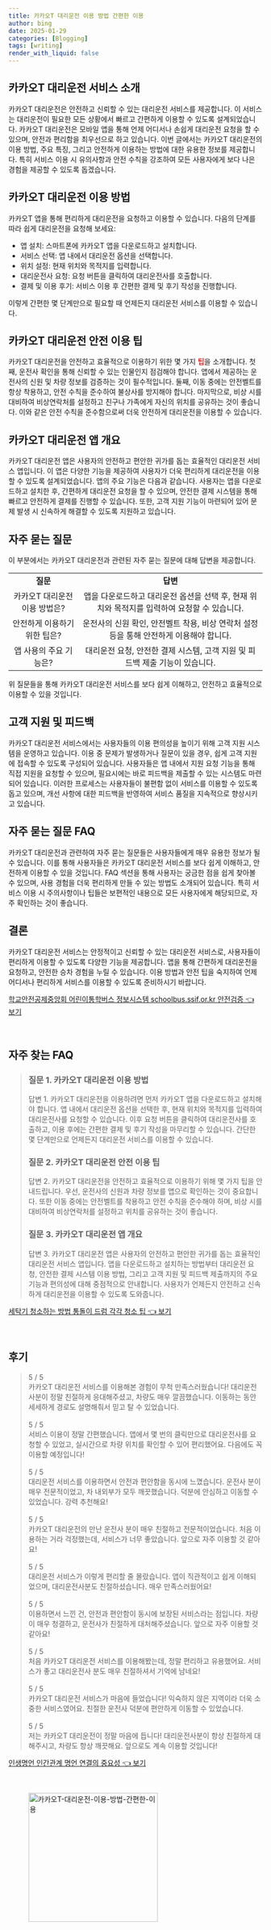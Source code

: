 ```yaml
---
title: 카카오T 대리운전 이용 방법 간편한 이용
author: bing
date: 2025-01-29
categories: [Blogging]
tags: [writing]
render_with_liquid: false
---
```



<h2 id='카카오T대리운전소개'>카카오T 대리운전 서비스 소개</h2>

<p>카카오T 대리운전은 안전하고 신뢰할 수 있는 대리운전 서비스를 제공합니다. 이 서비스는 대리운전이 필요한 모든 상황에서 빠르고 간편하게 이용할 수 있도록 설계되었습니다. 카카오T 대리운전은 모바일 앱을 통해 언제 어디서나 손쉽게 대리운전 요청을 할 수 있으며, 안전과 편리함을 최우선으로 하고 있습니다. 이번 글에서는 카카오T 대리운전의 이용 방법, 주요 특징, 그리고 안전하게 이용하는 방법에 대한 유용한 정보를 제공합니다. 특히 서비스 이용 시 유의사항과 안전 수칙을 강조하여 모든 사용자에게 보다 나은 경험을 제공할 수 있도록 돕겠습니다.</p>

<h2 id='이용방법'>카카오T 대리운전 이용 방법</h2>

<p>카카오T 앱을 통해 편리하게 대리운전을 요청하고 이용할 수 있습니다. 다음의 단계를 따라 쉽게 대리운전을 요청해 보세요:</p>

<ul>
    <li>앱 설치: 스마트폰에 카카오T 앱을 다운로드하고 설치합니다.</li>
    <li>서비스 선택: 앱 내에서 대리운전 옵션을 선택합니다.</li>
    <li>위치 설정: 현재 위치와 목적지를 입력합니다.</li>
    <li>대리운전사 요청: 요청 버튼을 클릭하여 대리운전사를 호출합니다.</li>
    <li>결제 및 이용 후기: 서비스 이용 후 간편한 결제 및 후기 작성을 진행합니다.</li>
</ul>

<p>이렇게 간편한 몇 단계만으로 필요할 때 언제든지 대리운전 서비스를 이용할 수 있습니다.</p>

<h2 id='안전이용팁'>카카오T 대리운전 안전 이용 팁</h2>

<p>카카오T 대리운전을 안전하고 효율적으로 이용하기 위한 몇 가지 <b><span style="color: #ee2323;">팁</span></b>을 소개합니다. 첫째, 운전사 확인을 통해 신뢰할 수 있는 인물인지 점검해야 합니다. 앱에서 제공하는 운전사의 신원 및 차량 정보를 검증하는 것이 필수적입니다. 둘째, 이동 중에는 안전벨트를 항상 착용하고, 안전 수칙을 준수하여 불상사를 방지해야 합니다. 마지막으로, 비상 시를 대비하여 비상연락처를 설정하고 친구나 가족에게 자신의 위치를 공유하는 것이 좋습니다. 이와 같은 안전 수칙을 준수함으로써 더욱 안전하게 대리운전을 이용할 수 있습니다.</p>

<h2 id='앱개요'>카카오T 대리운전 앱 개요</h2>

<p>카카오T 대리운전 앱은 사용자의 안전하고 편안한 귀가를 돕는 효율적인 대리운전 서비스 앱입니다. 이 앱은 다양한 기능을 제공하여 사용자가 더욱 편리하게 대리운전을 이용할 수 있도록 설계되었습니다. 앱의 주요 기능은 다음과 같습니다. 사용자는 앱을 다운로드하고 설치한 후, 간편하게 대리운전 요청을 할 수 있으며, 안전한 결제 시스템을 통해 빠르고 안전하게 결제를 진행할 수 있습니다. 또한, 고객 지원 기능이 마련되어 있어 문제 발생 시 신속하게 해결할 수 있도록 지원하고 있습니다.</p>

<h2 id='자주묻는질문'>자주 묻는 질문</h2>

<p>이 부분에서는 카카오T 대리운전과 관련된 자주 묻는 질문에 대해 답변을 제공합니다.</p>

<table>
    <tr>
        <td style="text-align: center; height: 17px;"><b>질문</b></td>
        <td style="text-align: center; height: 17px;"><b>답변</b></td>
    </tr>
    <tr>
        <td style="text-align: center; height: 17px;">카카오T 대리운전 이용 방법은?</td>
        <td style="text-align: center; height: 17px;">앱을 다운로드하고 대리운전 옵션을 선택 후, 현재 위치와 목적지를 입력하여 요청할 수 있습니다.</td>
    </tr>
    <tr>
        <td style="text-align: center; height: 17px;">안전하게 이용하기 위한 팁은?</td>
        <td style="text-align: center; height: 17px;">운전사의 신원 확인, 안전벨트 착용, 비상 연락처 설정 등을 통해 안전하게 이용해야 합니다.</td>
    </tr>
    <tr>
        <td style="text-align: center; height: 17px;">앱 사용의 주요 기능은?</td>
        <td style="text-align: center; height: 17px;">대리운전 요청, 안전한 결제 시스템, 고객 지원 및 피드백 제출 기능이 있습니다.</td>
    </tr>
</table>

<p>위 질문들을 통해 카카오T 대리운전 서비스를 보다 쉽게 이해하고, 안전하고 효율적으로 이용할 수 있을 것입니다.</p>

<h2 id='고객지원'>고객 지원 및 피드백</h2>

<p>카카오T 대리운전 서비스에서는 사용자들의 이용 편의성을 높이기 위해 고객 지원 시스템을 운영하고 있습니다. 이용 중 문제가 발생하거나 질문이 있을 경우, 쉽게 고객 지원에 접속할 수 있도록 구성되어 있습니다. 사용자들은 앱 내에서 지원 요청 기능을 통해 직접 지원을 요청할 수 있으며, 필요시에는 바로 피드백을 제출할 수 있는 시스템도 마련되어 있습니다. 이러한 프로세스는 사용자들이 불편함 없이 서비스를 이용할 수 있도록 돕고 있으며, 개선 사항에 대한 피드백을 반영하여 서비스 품질을 지속적으로 향상시키고 있습니다.</p>

<h2 id='FAQ'>자주 묻는 질문 FAQ</h2>

<p>카카오T 대리운전과 관련하여 자주 묻는 질문들은 사용자들에게 매우 유용한 정보가 될 수 있습니다. 이를 통해 사용자들은 카카오T 대리운전 서비스를 보다 쉽게 이해하고, 안전하게 이용할 수 있을 것입니다. FAQ 섹션을 통해 사용자는 궁금한 점을 쉽게 찾아볼 수 있으며, 사용 경험을 더욱 편리하게 만들 수 있는 방법도 소개되어 있습니다. 특히 서비스 이용 시 주의사항이나 팁들은 보편적인 내용으로 모든 사용자에게 해당되므로, 자주 확인하는 것이 좋습니다.</p>

<h2 id='결론'>결론</h2>

<p>카카오T 대리운전 서비스는 안정적이고 신뢰할 수 있는 대리운전 서비스로, 사용자들이 편리하게 이용할 수 있도록 다양한 기능을 제공합니다. 앱을 통해 간편하게 대리운전을 요청하고, 안전한 승차 경험을 누릴 수 있습니다. 이용 방법과 안전 팁을 숙지하여 언제 어디서나 편리하게 서비스를 이용할 수 있도록 준비하시기 바랍니다.</p>


<p><a class="click-button" title="학교안전공제중앙회 어린이통학버스 정보시스템 schoolbus.ssif.or.kr 안전검증" href="https://adkhouse.github.io/posts/%ED%95%99%EA%B5%90%EC%95%88%EC%A0%84%EA%B3%B5%EC%A0%9C%EC%A4%91%EC%95%99%ED%9A%8C-%EC%96%B4%EB%A6%B0%EC%9D%B4%ED%86%B5%ED%95%99%EB%B2%84%EC%8A%A4-%EC%A0%95%EB%B3%B4%EC%8B%9C%EC%8A%A4%ED%85%9C-schoolbus.ssif.or.kr-%EC%95%88%EC%A0%84%EA%B2%80%EC%A6%9D/" rel="dofollow">학교안전공제중앙회 어린이통학버스 정보시스템 schoolbus.ssif.or.kr 안전검증 👈 보기</a></p><br>
<h2 id='자주_찾는_FAQ'>자주 찾는 FAQ</h2>
<div itemscope="" itemtype="https://schema.org/FAQPage"> 
<blockquote> 
<div itemscope="" itemprop="mainEntity" itemtype="https://schema.org/Question"> 
<h3 itemprop="name">질문 1. 카카오T 대리운전 이용 방법 </h3> 
<div itemscope="" itemprop="acceptedAnswer" itemtype="https://schema.org/Answer"> 
<span itemprop="text"> 
<p>답변 1. 카카오T 대리운전을 이용하려면 먼저 카카오T 앱을 다운로드하고 설치해야 합니다. 앱 내에서 대리운전 옵션을 선택한 후, 현재 위치와 목적지를 입력하여 대리운전사를 요청할 수 있습니다. 이후 요청 버튼을 클릭하여 대리운전사를 호출하고, 이용 후에는 간편한 결제 및 후기 작성을 마무리할 수 있습니다. 간단한 몇 단계만으로 언제든지 대리운전 서비스를 이용할 수 있습니다.</p> 
</span> 
</div> 
</div> 

<div itemscope="" itemprop="mainEntity" itemtype="https://schema.org/Question"> 
<h3 itemprop="name">질문 2. 카카오T 대리운전 안전 이용 팁 </h3> 
<div itemscope="" itemprop="acceptedAnswer" itemtype="https://schema.org/Answer"> 
<span itemprop="text"> 
<p>답변 2. 카카오T 대리운전을 안전하고 효율적으로 이용하기 위해 몇 가지 팁을 안내드립니다. 우선, 운전사의 신원과 차량 정보를 앱으로 확인하는 것이 중요합니다. 또한 이동 중에는 안전벨트를 착용하고 안전 수칙을 준수해야 하며, 비상 시를 대비하여 비상연락처를 설정하고 위치를 공유하는 것이 좋습니다.</p> 
</span> 
</div> 
</div> 

<div itemscope="" itemprop="mainEntity" itemtype="https://schema.org/Question"> 
<h3 itemprop="name">질문 3. 카카오T 대리운전 앱 개요 </h3> 
<div itemscope="" itemprop="acceptedAnswer" itemtype="https://schema.org/Answer"> 
<span itemprop="text"> 
<p>답변 3. 카카오T 대리운전 앱은 사용자의 안전하고 편안한 귀가를 돕는 효율적인 대리운전 서비스 앱입니다. 앱을 다운로드하고 설치하는 방법부터 대리운전 요청, 안전한 결제 시스템 이용 방법, 그리고 고객 지원 및 피드백 제출까지의 주요 기능과 편의성에 대해 중점적으로 안내합니다. 사용자가 언제든지 안전하고 신속하게 대리운전을 이용할 수 있도록 도와줍니다.</p> 
</span> 
</div> 
</div> 

</blockquote> 
</div>
<p><a class="click-button" title="세탁기 청소하는 방법 통돌이 드럼 각각 청소 팁" href="https://adkhouse.github.io/posts/%EC%84%B8%ED%83%81%EA%B8%B0-%EC%B2%AD%EC%86%8C%ED%95%98%EB%8A%94-%EB%B0%A9%EB%B2%95-%ED%86%B5%EB%8F%8C%EC%9D%B4-%EB%93%9C%EB%9F%BC-%EA%B0%81%EA%B0%81-%EC%B2%AD%EC%86%8C-%ED%8C%81/" rel="dofollow">세탁기 청소하는 방법 통돌이 드럼 각각 청소 팁 👈 보기</a></p><br>
<h2 id='후기'>후기</h2>
<div itemscope itemtype="https://schema.org/Product">
  <blockquote>
  <div itemprop="review" itemscope itemtype="https://schema.org/Review">
      <div itemprop="reviewRating" itemscope itemtype="https://schema.org/Rating"> <span itemprop="ratingValue">5</span> / <span itemprop="bestRating">5</span> </div>
      <span itemprop="reviewBody">카카오T 대리운전 서비스를 이용해본 경험이 무척 만족스러웠습니다! 대리운전사분이 정말 친절하게 응대해주셨고, 차량도 매우 깔끔했습니다. 이동하는 동안 세세하게 경로도 설명해줘서 믿고 탈 수 있었습니다.</span>
  </div>
  <br>
  <div itemprop="review" itemscope itemtype="https://schema.org/Review">
      <div itemprop="reviewRating" itemscope itemtype="https://schema.org/Rating"> <span itemprop="ratingValue">5</span> / <span itemprop="bestRating">5</span> </div>
      <span itemprop="reviewBody">서비스 이용이 정말 간편했습니다. 앱에서 몇 번의 클릭만으로 대리운전사를 요청할 수 있었고, 실시간으로 차량 위치를 확인할 수 있어 편리했어요. 다음에도 꼭 이용할 예정입니다!</span>
  </div>
  <br>
  <div itemprop="review" itemscope itemtype="https://schema.org/Review">
      <div itemprop="reviewRating" itemscope itemtype="https://schema.org/Rating"> <span itemprop="ratingValue">5</span> / <span itemprop="bestRating">5</span> </div>
      <span itemprop="reviewBody">대리운전 서비스를 이용하면서 안전과 편안함을 동시에 느꼈습니다. 운전사 분이 매우 전문적이었고, 차 내외부가 모두 깨끗했습니다. 덕분에 안심하고 이동할 수 있었습니다. 강력 추천해요!</span>
  </div>
  <br>
  <div itemprop="review" itemscope itemtype="https://schema.org/Review">
      <div itemprop="reviewRating" itemscope itemtype="https://schema.org/Rating"> <span itemprop="ratingValue">5</span> / <span itemprop="bestRating">5</span> </div>
      <span itemprop="reviewBody">카카오T 대리운전의 만난 운전사 분이 매우 친절하고 전문적이었습니다. 처음 이용하는 거라 걱정했는데, 서비스가 너무 좋았습니다. 앞으로 자주 이용할 것 같아요!</span>
  </div>
  <br>
  <div itemprop="review" itemscope itemtype="https://schema.org/Review">
      <div itemprop="reviewRating" itemscope itemtype="https://schema.org/Rating"> <span itemprop="ratingValue">5</span> / <span itemprop="bestRating">5</span> </div>
      <span itemprop="reviewBody">대리운전 서비스가 이렇게 편리할 줄 몰랐습니다. 앱이 직관적이고 쉽게 이해되었으며, 대리운전사분도 친절하셨습니다. 매우 만족스러웠어요!</span>
  </div>
  <br>
  <div itemprop="review" itemscope itemtype="https://schema.org/Review">
      <div itemprop="reviewRating" itemscope itemtype="https://schema.org/Rating"> <span itemprop="ratingValue">5</span> / <span itemprop="bestRating">5</span> </div>
      <span itemprop="reviewBody">이용하면서 느낀 건, 안전과 편안함이 동시에 보장된 서비스라는 점입니다. 차량이 매우 청결하고, 운전사가 친절하게 대처해주셨습니다. 앞으로 자주 이용할 것 같아요!</span>
  </div>
  <br>
  <div itemprop="review" itemscope itemtype="https://schema.org/Review">
      <div itemprop="reviewRating" itemscope itemtype="https://schema.org/Rating"> <span itemprop="ratingValue">5</span> / <span itemprop="bestRating">5</span> </div>
      <span itemprop="reviewBody">처음 카카오T 대리운전 서비스를 이용해봤는데, 정말 편리하고 유용했어요. 서비스가 좋고 대리운전사 분도 매우 친절하셔서 기억에 남네요!</span>
  </div>
  <br>
  <div itemprop="review" itemscope itemtype="https://schema.org/Review">
      <div itemprop="reviewRating" itemscope itemtype="https://schema.org/Rating"> <span itemprop="ratingValue">5</span> / <span itemprop="bestRating">5</span> </div>
      <span itemprop="reviewBody">카카오T 대리운전 서비스가 마음에 들었습니다! 익숙하지 않은 지역이라 더욱 소중한 서비스였어요. 친절한 운전사 덕분에 편안하게 이동할 수 있었습니다.</span>
  </div>
  <br>
  <div itemprop="review" itemscope itemtype="https://schema.org/Review">
      <div itemprop="reviewRating" itemscope itemtype="https://schema.org/Rating"> <span itemprop="ratingValue">5</span> / <span itemprop="bestRating">5</span> </div>
      <span itemprop="reviewBody">저는 카카오T 대리운전이 정말 마음에 듭니다! 대리운전사분이 항상 친절하게 대해주시고, 차량도 항상 깨끗해요. 앞으로도 계속 이용할 것입니다!</span>
  </div>
  </blockquote>
</div>
<p><a class="click-button" title="인생명언 인간관계 명언 연결의 중요성" href="https://adkhouse.github.io/posts/%EC%9D%B8%EC%83%9D%EB%AA%85%EC%96%B8-%EC%9D%B8%EA%B0%84%EA%B4%80%EA%B3%84-%EB%AA%85%EC%96%B8-%EC%97%B0%EA%B2%B0%EC%9D%98-%EC%A4%91%EC%9A%94%EC%84%B1/" rel="dofollow">인생명언 인간관계 명언 연결의 중요성 👈 보기</a></p><br>
<figure class="image"><img src="https://adkhouse.github.io/assets/img/thumbnail/카카오T-대리운전-이용-방법-간편한-이용.webp" alt="카카오T-대리운전-이용-방법-간편한-이용" width="256" height="256"></figure>